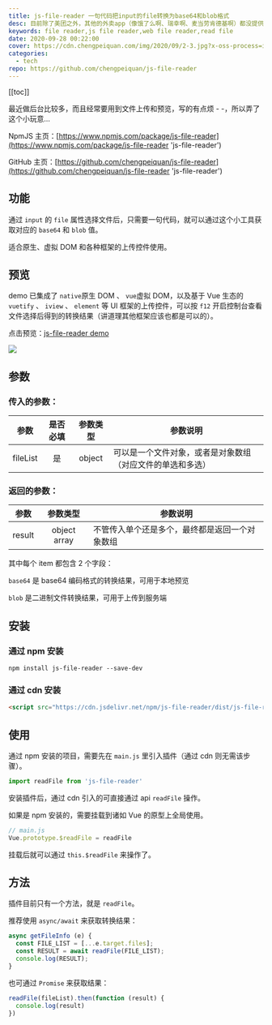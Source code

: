 ```yaml
---
title: js-file-reader 一句代码把input的file转换为base64和blob格式
desc: 目前除了美团之外，其他的外卖app（像饿了么啊、瑞幸啊、麦当劳肯德基啊）都没提供自动计算账单的功能，自己每次拉excel算的蛋疼，所以写了这个，无需纠结红包、抵扣券等乱七八糟的减免，会自动计算折扣比例来得到最终账单。
keywords: file reader,js file reader,web file reader,read file
date: 2020-09-28 00:22:00
cover: https://cdn.chengpeiquan.com/img/2020/09/2-3.jpg?x-oss-process=image/interlace,1
categories:
  - tech
repo: https://github.com/chengpeiquan/js-file-reader
---
```


[[toc]]

最近做后台比较多，而且经常要用到文件上传和预览，写的有点烦 - -，所以弄了这个小玩意…

NpmJS 主页：[https://www.npmjs.com/package/js-file-reader](https://www.npmjs.com/package/js-file-reader 'js-file-reader')

GitHub 主页：[https://github.com/chengpeiquan/js-file-reader](https://github.com/chengpeiquan/js-file-reader 'js-file-reader')

## 功能

通过 `input` 的 `file` 属性选择文件后，只需要一句代码，就可以通过这个小工具获取对应的 `base64` 和 `blob` 值。

适合原生、虚拟 DOM 和各种框架的上传控件使用。

## 预览

demo 已集成了 `native`原生 DOM 、 `vue`虚拟 DOM，以及基于 Vue 生态的`vuetify` 、 `iview` 、 `element` 等 UI 框架的上传控件，可以按 `f12` 开启控制台查看文件选择后得到的转换结果（讲道理其他框架应该也都是可以的）。

点击预览：[js-file-reader demo](https://chengpeiquan.github.io/js-file-reader/demo/ 'js-file-reader demo')

![](https://cdn.chengpeiquan.com/img/2020/09/2-2.jpg?x-oss-process=image/interlace,1)

## 参数

### 传入的参数：

|   参数   | 是否必填 | 参数类型 | 参数说明                                                   |
| :------: | :------: | :------: | ---------------------------------------------------------- |
| fileList |    是    |  object  | 可以是一个文件对象，或者是对象数组（对应文件的单选和多选） |

### 返回的参数：

|  参数  |   参数类型   | 参数说明                                       |
| :----: | :----------: | ---------------------------------------------- |
| result | object array | 不管传入单个还是多个，最终都是返回一个对象数组 |

其中每个 item 都包含 2 个字段：

`base64` 是 base64 编码格式的转换结果，可用于本地预览

`blob` 是二进制文件转换结果，可用于上传到服务端

## 安装

### 通过 npm 安装

```
npm install js-file-reader --save-dev
```

### 通过 cdn 安装

```html
<script src="https://cdn.jsdelivr.net/npm/js-file-reader/dist/js-file-reader.min.js"></script>
```

## 使用

通过 npm 安装的项目，需要先在 `main.js` 里引入插件（通过 cdn 则无需该步骤）。

```js
import readFile from 'js-file-reader'
```

安装插件后，通过 cdn 引入的可直接通过 api `readFile` 操作。

如果是 npm 安装的，需要挂载到诸如 Vue 的原型上全局使用。

```js
// main.js
Vue.prototype.$readFile = readFile
```

挂载后就可以通过 `this.$readFile` 来操作了。

## 方法

插件目前只有一个方法，就是 `readFile`。

推荐使用 `async/await` 来获取转换结果：

```js
async getFileInfo (e) {
  const FILE_LIST = [...e.target.files];
  const RESULT = await readFile(FILE_LIST);
  console.log(RESULT);
}
```

也可通过 `Promise` 来获取结果：

```js
readFile(fileList).then(function (result) {
  console.log(result)
})
```
